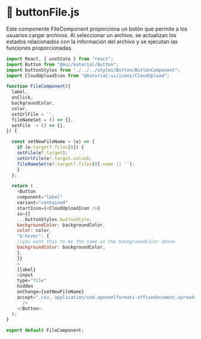 # 📂 buttonFile.js

Este componente FileComponent proporciona un botón que permite a los usuarios cargar archivos. Al seleccionar un archivo, se actualizan los estados relacionados con la información del archivo y se ejecutan las funciones proporcionadas.

```js
import React, { useState } from "react";
import Button from "@mui/material/Button";
import buttonStyles from "./../../styles/Button/ButtonComponent";
import CloudUploadIcon from "@material-ui/icons/CloudUpload";

function FileComponent({
  label,
  onClick,
  backgroundColor,
  color,
  setUrlFile = '',
  fileNameSet = () => {},
  setFile  = () => {},
}) {

  const setNewFileName = (e) => {
    if (e.target?.files[0]) {
    setFile(e?.target);
    setUrlFile(e?.target.value);
    fileNameSet(e?.target?.files[0].name || '');
    }
  };

  return (
    <Button
    component="label"
    variant="contained"
    startIcon={<CloudUploadIcon />}
    sx={{
    ...buttonStyles.buttonStyle,
    backgroundColor: backgroundColor,
    color: color,
    "&:hover": {
    //you want this to be the same as the backgroundColor above
    backgroundColor: backgroundColor,
    },
    }}
    >
    {label}
    <input
    type="file"
    hidden
    onChange={setNewFileName}
    accept=".csv, application/vnd.openxmlformats-officedocument.spreadsheetml.sheet, application/vnd.ms-excel"
      />
    </Button>
  );
}

export default FileComponent;
```